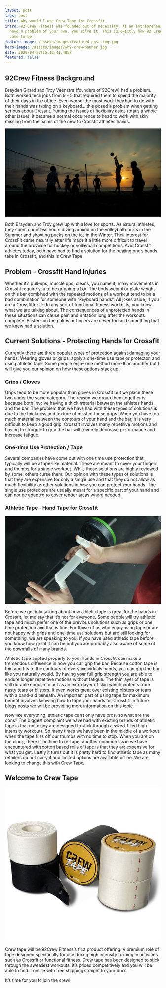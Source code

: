 ```yaml
---
layout: post
tags: post
title: Why would I use Crew Tape for Crossfit
intro: 92 Crew Fitness was founded out of necessity. As an entrepreneur when you
  have a problem of your own, you solve it. This is exactly how 92 Crew Fitness
  came to be.
feature-image: /assets/images/featured-post-img.jpg
hero-image: /assets/images/why-crew-banner.jpg
date: 2020-04-27T15:12:41.485Z
featured: false
---
```

## 92Crew Fitness Background

Brayden Girard and Troy Veenstra (founders of 92Crew) had a problem. Both worked tech jobs from 9 - 5 that required them to spend the majority of their days in the office. Even worse, the most work they had to do with their hands was typing on a keyboard... this posed a problem when getting serious about Crossfit. Putting the issues of flexibility aside (that’s a whole other issue), it became a normal occurrence to head to work with skin missing from the palms of the new to Crossfit athletes hands.

![volleyball game](/assets/images/uploads/ben-turnbull-2w8hur5bxds-unsplash.jpg)

Both Brayden and Troy grew up with a love for sports. As natural athletes, they spent countless hours diving around on the volleyball courts in the Summer and shooting pucks on the ice in the Winter. Their interest for CrossFit came naturally after life made it a little more difficult to travel around the province for hockey or volleyball competitions. Avid Crossfit athletes today, both have had to find a solution for the beating one’s hands take in Crossfit, and this is Crew Tape.

## Problem - Crossfit Hand Injuries

Whether it’s pull-ups, muscle ups, cleans, you name it, many movements in Crossfit require you to be gripping a bar. The body weight or plate weight on this bar combined with the repeated motions of a workout tend to be a bad combination for someone with “keyboard hands”. All jokes aside, if you are a Crossfitter or do any sort of functional fitness workouts, you know what we are talking about. The consequences of unprotected hands in these situations can cause pain and irritation long after the workouts complete. Blisters on the palms or fingers are never fun and something that we knew had a solution.

## Current Solutions - Protecting Hands for Crossfit

Currently there are three popular types of protection against damaging your hands. Wearing gloves or grips, apply a one-time use tape or protector, and using athletic tape. Some people enjoy one method more than another but I will give you our opinion on how these options stack up.

### Grips / Gloves

Grips tend to be more popular than gloves in Crossfit but we place these two under the same category. The reason we group them together is because both involve having a thick material between the athletes hands and the bar. The problem that we have had with these types of solutions is due to the thickness and texture of most of these grips. When you have too much material between the contours of your hand and the bar, it is very difficult to keep a good grip. Crossfit involves many repetitive motions and having to struggle to grip the bar will severely decrease performance and increase fatigue.

### One-time Use Protection / Tape

Several companies have come out with one time use protection that typically will be a tape-like material. These are meant to cover your fingers and thumbs for a single workout. While these solutions are highly reviewed by some, others curse them. Our opinion with these types of solutions is that they are expensive for only a single use and that they do not allow as much flexibility as other solutions in how you can protect your hands. The single use protectors are usually meant for a specific part of your hand and can not be adapted to cover tender areas where needed.

### Athletic Tape - Hand Tape for Crossfit

![crossfit tape](/assets/images/uploads/img_0391.jpg)

Before we get into talking about how athletic tape is great for the hands in Crossfit, let me say that it’s not for everyone. Some people will try athletic tape and much prefer one of the previous solutions such as grips or one time protection and that is fine. For those of us who enjoy using tape or are not happy with grips and one-time use solutions but are still looking for something, we are speaking to you. If you have used athletic tape before you know how great it can be but you are probably also aware of some of the  downfalls of many brands.

Athletic tape applied properly to your hands in Crossfit can make a tremendous difference in how you can grip the bar. Because cotton tape is thin and fits to the contours of every individuals hands, you can grip the bar like you naturally would. By having your full grip strength you are able to endure longer repetitive motions without fatigue. The thin layer of tape is still durable enough to act as an extra layer of skin which protects from nasty tears or blisters. It even works great over existing blisters or tears with a band-aid beneath. An important part of using tape for maximum benefit involves knowing how to tape your hands for Crossfit. In future blogs posts we will be providing more information on this topic.

Now like everything, athletic tape can’t only have pros, so what are the cons? The biggest complaint we have had with existing brands of athletic tape is that not many are designed to stick through a sweat filled high intensity workouts. So many times we have been in the middle of a workout when the tape flies off our thumbs with no time to stop. When you are on the clock, there is no time to re-tape. Another common issue we have encountered with cotton based rolls of tape is that they are expensive for what you get. Lastly it turns out it is pretty hard to find athletic tape as many retailers do not carry it and limited options are available online. We are looking to change this with Crew Tape.

## Welcome to Crew Tape

![92 crew athletic tape](/assets/images/uploads/about-tape.jpg)

Crew tape will be 92Crew Fitness’s first product offering. A premium role of tape designed specifically for use during high intensity training in activities such as Crossfit or functional fitness. Crew tape has been designed to stick through the sweatiest workouts, it’s priced competitively and you will be able to find it online with free shipping straight to your door.

It’s time for you to join the crew!